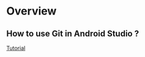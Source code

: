 # Overview
## How to use Git in Android Studio ?

[Tutorial](https://betterprogramming.pub/how-to-use-git-in-android-studio-part-1-a8a554006aad)
